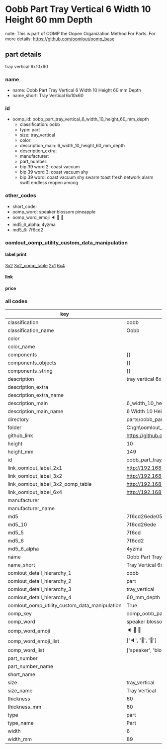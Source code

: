 # Oobb Part Tray Vertical 6 Width 10 Height 60 mm Depth  

note: This is part of OOMP the Oopen Organization Method For Parts. For more details: https://github.com/oomlout/oomp_base

##  part details
  



tray vertical 6x10x60



### name
* name: Oobb Part Tray Vertical 6 Width 10 Height 60 mm Depth
* name_short: Tray Vertical 6x10x60 
### id
* oomp_id: oobb_part_tray_vertical_6_width_10_height_60_mm_depth
  * classification: oobb
  * type: part
  * size: tray_vertical
  * color: 
  * description_main: 6_width_10_height_60_mm_depth
  * description_extra: 
  * manufacturer: 
  * part_number: 
  * bip 39 word 2: coast vacuum
  * bip 39 word 3: coast vacuum shy
  * bip 39 word: coast vacuum shy swarm toast fresh network alarm swift endless reopen among

### other_codes
* short_code: 
* oomp_word: speaker blossom pineapple
* oomp_word_emoji :speaker: :blossom: :pineapple:
* md5_6_alpha: 4yzma
* md5_6: 7f6cd2






### oomlout_oomp_utility_custom_data_manipulation
#### label print
[3x2](http://192.168.1.245:1112/?label=oomp%204yzma)
[3x2_oomp_table](http://192.168.1.108:1112/?label=oomp%204yzma)
[2x1](http://192.168.1.242:1112/?label=oomp%204yzma)
[6x4](http://192.168.1.55:1112/?label=oomp%204yzma)    

#### link

                              

#### price







### all codes 
| key | value |  
| --- | --- |  
| classification | oobb |  
| classification_name | Oobb |  
| color |  |  
| color_name |  |  
| components | [] |  
| components_objects | [] |  
| components_string | [] |  
| description | tray vertical 6x10x60 |  
| description_extra |  |  
| description_extra_name |  |  
| description_main | 6_width_10_height_60_mm_depth |  
| description_main_name | 6 Width 10 Height 60 mm Depth |  
| directory | parts/oobb_part_tray_vertical_6_width_10_height_60_mm_depth |  
| folder | C:\gh\oomlout_oobb_version_4_generated_parts\parts\oobb_part_tray_vertical_6_width_10_height_60_mm_depth |  
| github_link | https://github.com/oomlout/oomlout_oomp_part_src/tree/main/parts/oobb_part_tray_vertical_6_width_10_height_60_mm_depth |  
| height | 10 |  
| height_mm | 149 |  
| id | oobb_part_tray_vertical_6_width_10_height_60_mm_depth |  
| link_oomlout_label_2x1 | http://192.168.1.242:1112/?label=oomp%204yzma |  
| link_oomlout_label_3x2 | http://192.168.1.245:1112/?label=oomp%204yzma |  
| link_oomlout_label_3x2_oomp_table | http://192.168.1.108:1112/?label=oomp%204yzma |  
| link_oomlout_label_6x4 | http://192.168.1.55:1112/?label=oomp%204yzma |  
| manufacturer |  |  
| manufacturer_name |  |  
| md5 | 7f6cd26ede05d29973718db78f3c2166 |  
| md5_10 | 7f6cd26ede |  
| md5_5 | 7f6cd |  
| md5_6 | 7f6cd2 |  
| md5_6_alpha | 4yzma |  
| name | Oobb Part Tray Vertical 6 Width 10 Height 60 mm Depth |  
| name_short | Tray Vertical 6x10x60  |  
| oomlout_detail_hierarchy_1 | oobb |  
| oomlout_detail_hierarchy_2 | part |  
| oomlout_detail_hierarchy_3 | tray_vertical |  
| oomlout_detail_hierarchy_4 | 60_mm_depth |  
| oomlout_oomp_utility_custom_data_manipulation | True |  
| oomp_key | oomp_oobb_part_tray_vertical_6_width_10_height_60_mm_depth |  
| oomp_word | speaker blossom pineapple |  
| oomp_word_emoji | :speaker: :blossom: :pineapple: |  
| oomp_word_emoji_list | [':speaker:', ':blossom:', ':pineapple:'] |  
| oomp_word_list | ['speaker', 'blossom', 'pineapple'] |  
| part_number |  |  
| part_number_name |  |  
| short_name |  |  
| size | tray_vertical |  
| size_name | Tray Vertical |  
| thickness | 60 |  
| thickness_mm | 60 |  
| type | part |  
| type_name | Part |  
| width | 6 |  
| width_mm | 89 |  
